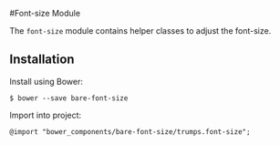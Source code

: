 #Font-size Module

The `font-size` module contains helper classes to adjust the font-size.

## Installation

Install using Bower:

	$ bower --save bare-font-size

Import into project:

	@import "bower_components/bare-font-size/trumps.font-size";

